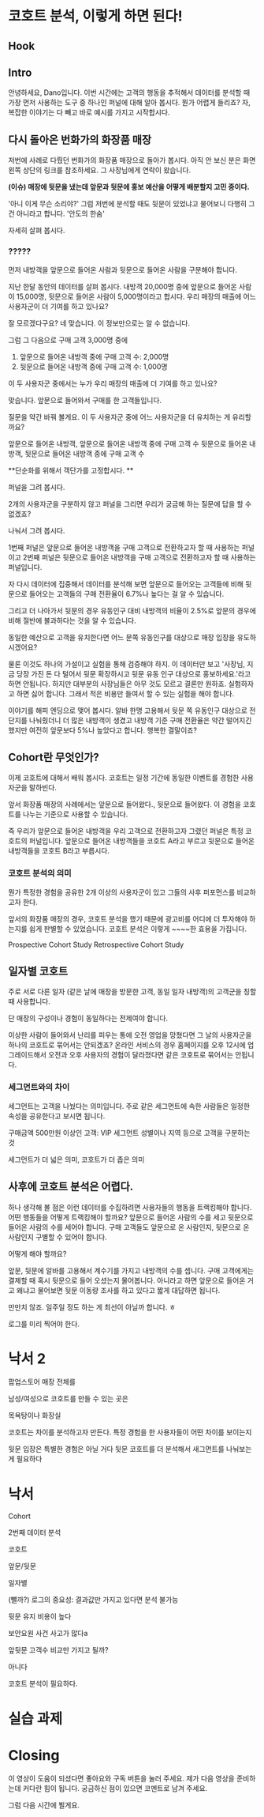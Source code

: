 # 코호트 분석, 이렇게 하면 된다!

## Hook

## Intro
안녕하세요, Dano입니다. 이번 시간에는 고객의 행동을 추적해서 데이터를 분석할 때 가장 먼저 사용하는 도구 중 하나인 퍼널에 대해 알아 봅시다. 뭔가 어렵게 들리죠? 자, 복잡한 이야기는 다 빼고 바로 예시를 가지고 시작합시다.

## 다시 돌아온 번화가의 화장품 매장
저번에 사례로 다뤘던 번화가의 화장품 매장으로 돌아가 봅시다. 아직 안 보신 분은 화면 왼쪽 상단의 링크를 참조하세요.
그 사장님에게 연락이 왔습니다. 

**(이슈) 매장에 뒷문을 냈는데 앞문과 뒷문에 홍보 예산을 어떻게 배분할지 고민 중이다.**

'아니 이게 무슨 소리야?' 그럼 저번에 분석할 때도 뒷문이 있었냐고 물어보니 다행히 그건 아니라고 합니다. '안도의 한숨'

자세히 살펴 봅시다.

### ?????
먼저 내방객을 앞문으로 들어온 사람과 뒷문으로 들어온 사람을 구분해야 합니다.

지난 한달 동안의 데이터를 살펴 봅시다. 내방객 20,000명 중에 앞문으로 들어온 사람이 15,000명, 뒷문으로 들어온 사람이 5,000명이라고 합시다.
우리 매장의 매출에 어느 사용자군이 더 기여를 하고 있나요?

잘 모르겠다구요? 네 맞습니다. 이 정보만으로는 알 수 없습니다.

그럼 그 다음으로 구매 고객 3,000명 중에 

1) 앞문으로 들어온 내방객 중에 구매 고객 수: 2,000명
2) 뒷문으로 들어온 내방객 중에 구매 고객 수: 1,000명

이 두 사용자군 중에서는 누가 우리 매장의 매출에 더 기여를 하고 있나요? 

맞습니다. 앞문으로 들어와서 구매를 한 고객들입니다.

질문을 약간 바꿔 볼게요. 이 두 사용자군 중에 어느 사용자군을 더 유치하는 게 유리할까요?


앞문으로 들어온 내방객, 앞문으로 들어온 내방객 중에 구매 고객 수
뒷문으로 들어온 내방객, 뒷문으로 들어온 내방객 중에 구매 고객 수


**단순화를 위해서 객단가를 고정합시다.
**

퍼널을 그려 봅시다.

2개의 사용자군을 구분하지 않고 퍼널을 그리면 우리가 궁금해 하는 질문에 답을 할 수 없겠죠?

나눠서 그려 봅시다.

1번째 퍼널은 앞문으로 들어온 내방객을 구매 고객으로 전환하고자 할 때 사용하는 퍼널이고 2번째 퍼널은 뒷문으로 들어온 내방객을 구매 고객으로 전환하고자 할 때 사용하는 퍼널입니다.




자 다시 데이터에 집중해서 데이터를 분석해 보면
앞문으로 들어오는 고객들에 비해 뒷문으로 들어오는 고객들의 구매 전환율이 6.7%나 높다는 걸 알 수 있습니다.

그리고 더 나아가서 뒷문의 경우 유동인구 대비 내방객의 비율이 2.5%로 앞문의 경우에 비해 절반에 불과하다는 것을 알 수 있습니다.

동일한 예산으로 고객을 유치한다면 어느 문쪽 유동인구를 대상으로 매장 입장을 유도하시겠어요?

물론 이것도 하나의 가설이고 실험을 통해 검증해야 하지. 이 데이터만 보고 '사장님, 지금 당장 가진 돈 다 털어서 뒷문 확장하시고 뒷문 유동 인구 대상으로 홍보하세요.'라고 하면 안됩니다. 하지만 대부분의 사장님들은 아무 것도 모르고 결론만 원하죠. 실험하자고 하면 싫어 합니다. 그래서 적은 비용만 들여서 할 수 있는 실험을 해야 합니다.

이야기를 해피 엔딩으로 맺어 봅시다. 알바 한명 고용해서 뒷문 쪽 유동인구 대상으로 전단지를 나눠줬더니 더 많은 내방객이 생겼고 내방객 기준 구매 전환율은 약간 떨어지긴 했지만 여전히 앞문보다 5%나 높았다고 합니다. 행복한 결말이죠? 

## Cohort란 무엇인가?
이제 코호트에 대해서 배워 봅시다. 코호트는 일정 기간에 동일한 이벤트를 경험한 사용자군을 말하빈다.

앞서 화장품 매장의 사례에서는 앞문으로 들어왔다., 뒷문으로 들어왔다. 이 경험을 코호트를 나누는 기준으로 사용할 수 있습니다.

즉 우리가 앞문으로 들어온 내방객을 우리 고객으로 전환하고자 그렸던 퍼널은 특정 코호트의 퍼널입니다. 앞문으로 들어온 내방객들을 코호트 A라고 부르고 뒷문으로 들어온 내방객들을 코호트 B라고 부릅시다.

### 코호트 분석의 의미 
뭔가 특정한 경험을 공유한 2개 이상의 사용자군이 있고 그들의 사후 퍼포먼스를 비교하고자 한다.

앞서의 화장품 매장의 경우, 코호트 분석을 했기 때문에 광고비를 어디에 더 투자해야 하는지를 쉽게 판별할 수 있었습니다. 코호트 분석은 이렇게 ~~~~한 효용을 가집니다.

Prospective Cohort Study
Retrospective Cohort Study


## 일자별 코호트
주로 서로 다른 일자 (같은 날에 매장을 방문한 고객, 동일 일자 내방객)의 고객군을 칭할 때 사용합니다.

단 매장의 구성이나 경험이 동일하다는 전제여야 합니다.

이상한 사람이 들어와서 난리를 피우는 통에 오전 영업을 망쳤다면 그 날의 사용자군을 하나의 코호트로 묶어서는 안되겠죠? 온라인 서비스의 경우 홈페이지를 오후 12시에 업그레이드해서 오전과 오후 사용자의 경험이 달라졌다면 같은 코호트로 묶어서는 안됩니다.


### 세그먼트와의 차이
세그먼트는 고객을 나눴다는 의미입니다. 주로 같은 세그먼트에 속한 사람들은 일정한 속성을 공유한다고 보시면 됩니다.

구매금액 500만원 이상인 고객: VIP 세그먼트
성별이나 지역 등으로 고객을 구분하는 것

세그먼트가 더 넓은 의미, 코호트가 더 좁은 의미



## 사후에 코호트 분석은 어렵다.
하나 생각해 볼 점은 이런 데이터를 수집하려면 사용자들의 행동을 트랙킹해야 합니다. 어떤 행동들을 어떻게 트랙킹해야 할까요?
앞문으로 들어온 사람의 수를 세고 뒷문으로 들어온 사람의 수를 세어야 합니다.
구매 고객들도 앞문으로 온 사람인지, 뒷문으로 온 사람인지 구별할 수 있어야 합니다.

어떻게 해야 할까요?

앞문, 뒷문에 알바를 고용해서 계수기를 가지고 내방객의 수를 셉니다.
구매 고객에게는 결제할 때 혹시 뒷문으로 들어 오셨는지 물어봅니다. 아니라고 하면 앞문으로 들어온 거고 왜냐고 물어보면 뒷문 이동량 조사를 하고 있다고 짧게 대답하면 됩니다.

만만치 않죠. 일주일 정도 하는 게 최선이 아닐까 합니다. ㅎ



로그를 미리 찍어야 한다.


# 낙서 2
팝업스토어
매장 전체를

남성/여성으로 코호트를 만들 수 있는 곳은

목욕탕이나 화장실

코호트는 차이를 분석하고자 만든다.
특정 경험을 한 사용자들이 어떤 차이를 보이는지

뒷문 입장은 특별한 경험은 아닐 거다
뒷문 코호트를 더 분석해서 새그먼트를 나눠보는게 필요하다




# 낙서
Cohort

2번째 데이터 분석

코호트

앞문/뒷문

일자별

(뺄까?) 로그의 중요성: 결과값만 가지고 있다면 분석 불가능

뒷문 유지 비용이 높다

보안요원
사건 사고가 많다a

앞뒷문 고객수 비교만 가지고 될까?

아니다

코호트 분석이 필요하다.

# 실습 과제


# Closing
이 영상이 도움이 되셨다면 좋아요와 구독 버튼을 눌러 주세요. 제가 다음 영상을 준비하는데 커다란 힘이 됩니다. 궁금하신 점이 있으면 코멘트로 남겨 주세요.

그럼 다음 시간에 뵐게요.
